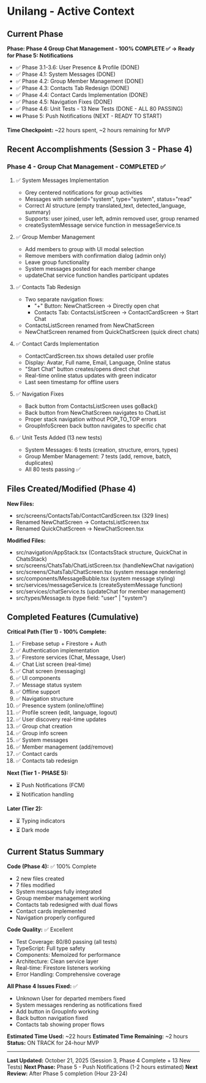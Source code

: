 # Unilang - Active Context

## Current Phase

**Phase: Phase 4 Group Chat Management - 100% COMPLETE ✅ → Ready for Phase 5: Notifications**

- ✅ Phase 3.1-3.6: User Presence & Profile (DONE)
- ✅ Phase 4.1: System Messages (DONE)
- ✅ Phase 4.2: Group Member Management (DONE)
- ✅ Phase 4.3: Contacts Tab Redesign (DONE)
- ✅ Phase 4.4: Contact Cards Implementation (DONE)
- ✅ Phase 4.5: Navigation Fixes (DONE)
- ✅ Phase 4.6: Unit Tests - 13 New Tests (DONE - ALL 80 PASSING)
- ⏭️ Phase 5: Push Notifications (NEXT - READY TO START)

**Time Checkpoint:** ~22 hours spent, ~2 hours remaining for MVP

## Recent Accomplishments (Session 3 - Phase 4)

### Phase 4 - Group Chat Management - COMPLETED ✅

1. ✅ System Messages Implementation

   - Grey centered notifications for group activities
   - Messages with senderId="system", type="system", status="read"
   - Correct AI structure (empty translated_text, detected_language, summary)
   - Supports: user joined, user left, admin removed user, group renamed
   - createSystemMessage service function in messageService.ts

2. ✅ Group Member Management

   - Add members to group with UI modal selection
   - Remove members with confirmation dialog (admin only)
   - Leave group functionality
   - System messages posted for each member change
   - updateChat service function handles participant updates

3. ✅ Contacts Tab Redesign

   - Two separate navigation flows:
     - "+" Button: NewChatScreen → Directly open chat
     - Contacts Tab: ContactsListScreen → ContactCardScreen → Start Chat
   - ContactsListScreen renamed from NewChatScreen
   - NewChatScreen renamed from QuickChatScreen (quick direct chats)

4. ✅ Contact Cards Implementation

   - ContactCardScreen.tsx shows detailed user profile
   - Display: Avatar, Full name, Email, Language, Online status
   - "Start Chat" button creates/opens direct chat
   - Real-time online status updates with green indicator
   - Last seen timestamp for offline users

5. ✅ Navigation Fixes

   - Back button from ContactsListScreen uses goBack()
   - Back button from NewChatScreen navigates to ChatList
   - Proper stack navigation without POP_TO_TOP errors
   - GroupInfoScreen back button navigates to specific chat

6. ✅ Unit Tests Added (13 new tests)

   - System Messages: 6 tests (creation, structure, errors, types)
   - Group Member Management: 7 tests (add, remove, batch, duplicates)
   - All 80 tests passing ✅

## Files Created/Modified (Phase 4)

**New Files:**

- src/screens/ContactsTab/ContactCardScreen.tsx (329 lines)
- Renamed NewChatScreen → ContactsListScreen.tsx
- Renamed QuickChatScreen → NewChatScreen.tsx

**Modified Files:**

- src/navigation/AppStack.tsx (ContactsStack structure, QuickChat in ChatsStack)
- src/screens/ChatsTab/ChatListScreen.tsx (handleNewChat navigation)
- src/screens/ChatsTab/ChatScreen.tsx (system message rendering)
- src/components/MessageBubble.tsx (system message styling)
- src/services/messageService.ts (createSystemMessage function)
- src/services/chatService.ts (updateChat for member management)
- src/types/Message.ts (type field: "user" | "system")

## Completed Features (Cumulative)

**Critical Path (Tier 1) - 100% Complete:**

1. ✅ Firebase setup + Firestore + Auth
2. ✅ Authentication implementation
3. ✅ Firestore services (Chat, Message, User)
4. ✅ Chat List screen (real-time)
5. ✅ Chat screen (messaging)
6. ✅ UI components
7. ✅ Message status system
8. ✅ Offline support
9. ✅ Navigation structure
10. ✅ Presence system (online/offline)
11. ✅ Profile screen (edit, language, logout)
12. ✅ User discovery real-time updates
13. ✅ Group chat creation
14. ✅ Group info screen
15. ✅ System messages
16. ✅ Member management (add/remove)
17. ✅ Contact cards
18. ✅ Contacts tab redesign

**Next (Tier 1 - PHASE 5):**

- ⏳ Push Notifications (FCM)
- ⏳ Notification handling

**Later (Tier 2):**

- ⏳ Typing indicators
- ⏳ Dark mode

## Current Status Summary

**Code (Phase 4):** ✅ 100% Complete

- 2 new files created
- 7 files modified
- System messages fully integrated
- Group member management working
- Contacts tab redesigned with dual flows
- Contact cards implemented
- Navigation properly configured

**Code Quality:** ✅ Excellent

- Test Coverage: 80/80 passing (all tests)
- TypeScript: Full type safety
- Components: Memoized for performance
- Architecture: Clean service layer
- Real-time: Firestore listeners working
- Error Handling: Comprehensive coverage

**All Phase 4 Issues Fixed:** ✅

- Unknown User for departed members fixed
- System messages rendering as notifications fixed
- Add button in GroupInfo working
- Back button navigation fixed
- Contacts tab showing proper flows

**Estimated Time Used:** ~22 hours
**Estimated Time Remaining:** ~2 hours
**Status:** ON TRACK for 24-hour MVP

---

**Last Updated:** October 21, 2025 (Session 3, Phase 4 Complete + 13 New Tests)
**Next Phase:** Phase 5 - Push Notifications (1-2 hours estimated)
**Next Review:** After Phase 5 completion (Hour 23-24)
